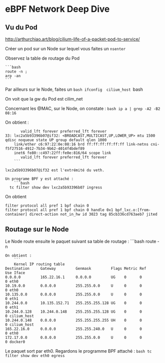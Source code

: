 # eBPF Network Deep Dive

## Vu du Pod
http://arthurchiao.art/blog/cilium-life-of-a-packet-pod-to-service/

Créer un pod sur un Node sur lequel vous faites un `nsenter`

Observez la table de routage du Pod
    
    ```bash
    route -n ;
    arp -an
    ```
Par ailleurs sur le Node, faites un 
    ```bash
ifconfig  cilium_host
    ```bash

On voit que la gw du Pod est cilim_net

Concernant les @MAC, sur le Node, on constate :
    ```bash
    ip a | grep -A2 -B2 08:16
    ```

On obtient :
```
       valid_lft forever preferred_lft forever
33: lxc2a5b93396b07@if32: <BROADCAST,MULTICAST,UP,LOWER_UP> mtu 1500 qdisc noqueue state UP group default qlen 1000
    link/ether c6:97:22:0e:08:16 brd ff:ff:ff:ff:ff:ff link-netns cni-f5f27516-4912-7b34-9b62-4014f4bdef89
    inet6 fe80::c497:22ff:fe0e:816/64 scope link 
       valid_lft forever preferred_lft forever
    ```

lxc2a5b93396b07@if32 est l'extrémité du veth.

Un programe BPF y est attaché :
    ```bash
  tc filter show dev lxc2a5b93396b07 ingress
```
On obtient
```
filter protocol all pref 1 bpf chain 0 
filter protocol all pref 1 bpf chain 0 handle 0x1 bpf_lxc.o:[from-container] direct-action not_in_hw id 3023 tag 85cb336cd763aeb7 jited 
```

## Routage sur le Node

Le Node route ensuite le paquet suivant sa table de routage :
    ```bash
   route -n
```
On obtient :
    ```
    Kernel IP routing table
Destination     Gateway         Genmask         Flags Metric Ref    Use Iface
0.0.0.0         165.22.16.1     0.0.0.0         UG    0      0        0 eth0
10.19.0.0       0.0.0.0         255.255.0.0     U     0      0        0 eth0
10.135.0.0      0.0.0.0         255.255.0.0     U     0      0        0 eth1
10.244.0.0      10.135.152.71   255.255.255.128 UG    0      0        0 eth1
10.244.0.128    10.244.0.148    255.255.255.128 UG    0      0        0 cilium_host
10.244.0.148    0.0.0.0         255.255.255.255 UH    0      0        0 cilium_host
165.22.16.0     0.0.0.0         255.255.240.0   U     0      0        0 eth0
172.17.0.0      0.0.0.0         255.255.0.0     U     0      0        0 docker0
```

Le paquet sort par eth0.
Regardons le programme BPF attaché :
    ```bash
    tc filter show dev eth0 egress
    ```